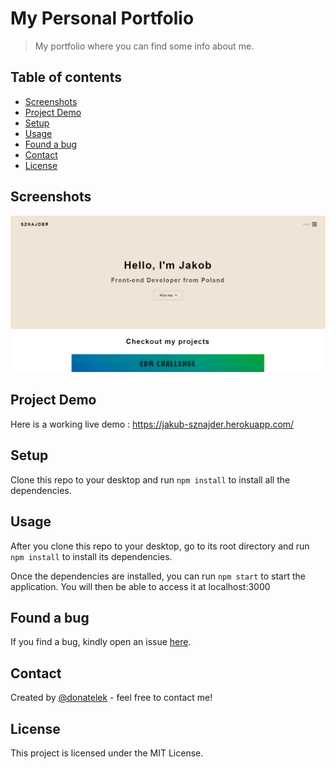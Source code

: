 # My Personal Portfolio
> My portfolio where you can find some info about me. 

## Table of contents

* [Screenshots](#screenshots)
* [Project Demo](#project-demo)
* [Setup](#setup)
* [Usage](#usage)
* [Found a bug](#found-a-bug)
* [Contact](#contact)
* [License](#license)

## Screenshots

![Example screenshot](https://github.com/donatelek/Portfolio/blob/master/src/img/1100x550portfolio.png)

## Project Demo

Here is a working live demo :  https://jakub-sznajder.herokuapp.com/

## Setup

Clone this repo to your desktop and run `npm install` to install all the dependencies.

## Usage

After you clone this repo to your desktop, go to its root directory and run `npm install` to install its dependencies.

Once the dependencies are installed, you can run  `npm start` to start the application. You will then be able to access it at localhost:3000

## Found a bug
If you find a bug, kindly open an issue [here](https://github.com/donatelek/Portfolio/issues/new).

## Contact
Created by [@donatelek](https://jakub-sznajder.herokuapp.com/) - feel free to contact me!

## License
This project is licensed under the MIT License.